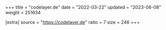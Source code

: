 +++
title = "codelayer.de"
date = "2022-03-22"
updated = "2023-06-08"
weight = 251634

[extra]
source = "https://codelayer.de"
ratio = 7
size = 246
+++
